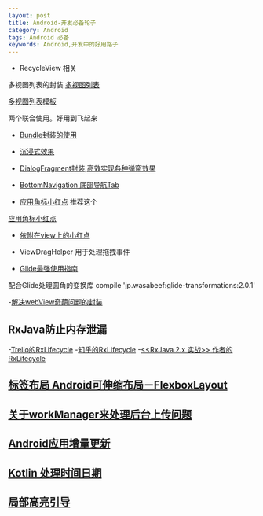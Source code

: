 ```yaml
---
layout: post
title: Android-开发必备轮子
category: Android
tags: Android 必备
keywords: Android,开发中的好用路子
---
```


- RecycleView 相关

多视图列表的封装
[多视图列表](https://github.com/drakeet/MultiType)

[多视图列表模板](https://github.com/drakeet/MultiTypeTemplates)

两个联合使用。好用到飞起来

- [Bundle封装的使用](https://juejin.im/post/5b2c65bde51d45587d2dd86f)

- [沉浸式效果](https://github.com/yanzhenjie/Sofia)

- [DialogFragment封装,高效实现各种弹窗效果](https://github.com/Timmy-zzh/TDialog)

- [BottomNavigation 底部导航Tab](https://github.com/Ashok-Varma/BottomNavigation)

- [应用角标小红点](https://github.com/leolin310148/ShortcutBadger) 推荐这个

[应用角标小红点](https://github.com/beiliao-mobile/BadgeNumberManager) 

- [依附在view上的小红点](https://github.com/liyanxi/BadgeView)

- ViewDragHelper 用于处理拖拽事件

- [Glide最强使用指南](https://github.com/201216323/TestGlide)

配合Glide处理圆角的变换库
compile 'jp.wasabeef:glide-transformations:2.0.1'

-[解决webView奇葩问题的封装](https://github.com/Justson/AgentWeb)

## RxJava防止内存泄漏
-[Trello的RxLifecycle](https://github.com/trello/RxLifecycle)
-[知乎的RxLifecycle](https://github.com/zhihu/RxLifecycle)
-[<<RxJava 2.x 实战>> 作者的RxLifecycle](https://github.com/fengzhizi715/SAF/tree/master/saf-rxlifecycle) 

## [标签布局 Android可伸缩布局－FlexboxLayout](https://juejin.im/post/58d1035161ff4b00603ca9c4)


## [关于workManager来处理后台上传问题](http://hukai.me/google-io-2018-android-jetpack-workmanager/)

## [Android应用增量更新](https://github.com/cundong/SmartAppUpdates)

## [Kotlin 处理时间日期](https://github.com/yole/kxdate)

## [局部高亮引导](https://github.com/soulqw/Curtain)








